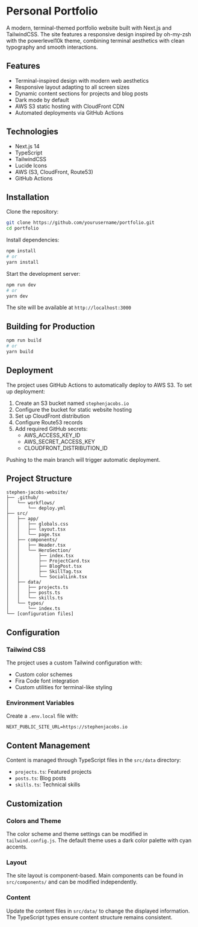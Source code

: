 # Personal Portfolio

A modern, terminal-themed portfolio website built with Next.js and TailwindCSS. The site features a responsive design inspired by oh-my-zsh with the powerlevel10k theme, combining terminal aesthetics with clean typography and smooth interactions.

## Features

- Terminal-inspired design with modern web aesthetics
- Responsive layout adapting to all screen sizes
- Dynamic content sections for projects and blog posts
- Dark mode by default
- AWS S3 static hosting with CloudFront CDN
- Automated deployments via GitHub Actions

## Technologies

- Next.js 14
- TypeScript
- TailwindCSS
- Lucide Icons
- AWS (S3, CloudFront, Route53)
- GitHub Actions

## Installation

Clone the repository:
```bash
git clone https://github.com/yourusername/portfolio.git
cd portfolio
```

Install dependencies:
```bash
npm install
# or
yarn install
```

Start the development server:
```bash
npm run dev
# or
yarn dev
```

The site will be available at `http://localhost:3000`

## Building for Production

```bash
npm run build
# or
yarn build
```

## Deployment

The project uses GitHub Actions to automatically deploy to AWS S3. To set up deployment:

1. Create an S3 bucket named `stephenjacobs.io`
2. Configure the bucket for static website hosting
3. Set up CloudFront distribution
4. Configure Route53 records
5. Add required GitHub secrets:
   - AWS_ACCESS_KEY_ID
   - AWS_SECRET_ACCESS_KEY
   - CLOUDFRONT_DISTRIBUTION_ID

Pushing to the main branch will trigger automatic deployment.

## Project Structure

```
stephen-jacobs-website/
├── .github/
│   └── workflows/
│       └── deploy.yml
├── src/
│   ├── app/
│   │   ├── globals.css
│   │   ├── layout.tsx
│   │   └── page.tsx
│   ├── components/
│   │   ├── Header.tsx
│   │   └── HeroSection/
│   │       ├── index.tsx
│   │       ├── ProjectCard.tsx
│   │       ├── BlogPost.tsx
│   │       ├── SkillTag.tsx
│   │       └── SocialLink.tsx
│   ├── data/
│   │   ├── projects.ts
│   │   ├── posts.ts
│   │   └── skills.ts
│   └── types/
│       └── index.ts
└── [configuration files]
```

## Configuration

### Tailwind CSS

The project uses a custom Tailwind configuration with:
- Custom color schemes
- Fira Code font integration
- Custom utilities for terminal-like styling

### Environment Variables

Create a `.env.local` file with:
```env
NEXT_PUBLIC_SITE_URL=https://stephenjacobs.io
```

## Content Management

Content is managed through TypeScript files in the `src/data` directory:
- `projects.ts`: Featured projects
- `posts.ts`: Blog posts
- `skills.ts`: Technical skills

## Customization

### Colors and Theme
The color scheme and theme settings can be modified in `tailwind.config.js`. The default theme uses a dark color palette with cyan accents.

### Layout
The site layout is component-based. Main components can be found in `src/components/` and can be modified independently.

### Content
Update the content files in `src/data/` to change the displayed information. The TypeScript types ensure content structure remains consistent.